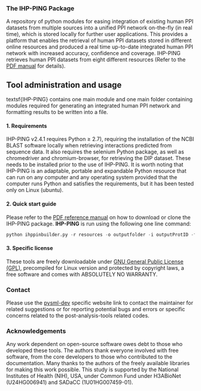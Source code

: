 ### The IHP-PING Package

A repository of python modules for easing integration of existing human PPI datasets from multiple sources into a unified PPI network on-the-fly (in real time), which is stored locally for further user applications. This provides a platform that enables the retrieval of human PPI datasets stored in different online resources and produced a real time up-to-date integrated human PPI network with increased accuracy, confidence and coverage. IHP-PING retrieves human PPI datasets from eight different resources (Refer to the [PDF manual](http://web.cbio.uct.ac.za/ITGOM/post-analysis-tools/ihp-ping-dev/IHP-PING_Manual_2020.pdf) for details).

## Tool administration and usage
textsf{IHP-PING} contains one main module and one main folder containing modules required for generating an integrated human PPI network and formatting results to be written into a file.

#### 1. Requirements
IHP-PING v2.4.1 requires Python &ge; 2.7), requiring the installation of the NCBI BLAST software locally when retrieving interactions predicted from sequence data. It also requires the selenium Python package, as well as chromedriver and chromium-browser, for retrieving the DIP dataset. These needs to be installed prior to the use of IHP-PING. It is worth noting that IHP-PING is an adaptable, portable and expandable Python resource that can run on any computer and any operating system provided that the computer runs Python and satisfies the requirements, but it has been tested only on Linux (ubuntu).

#### 2. Quick start guide
Please refer to the [PDF reference manual](http://web.cbio.uct.ac.za/ITGOM/post-analysis-tools/ihp-ping-dev/IHP-PING_Manual_2020.pdf) on how to download or clone the IHP-PING package. **IHP-PING** is run using the following one line command:
```python
python ihppinbuilder.py -r resources -o outputfolder -i outputProtID -f outputfileformat
```
#### 3. Specific license
These tools are freely downloadable under [GNU General Public License (GPL)](https://www.gnu.org/licenses/gpl-3.0.en.html), precompiled for Linux version and protected by copyright laws, a free software and comes with ABSOLUTELY NO WARRANTY.


### Contact
Please use the [pysml-dev](http://web.cbio.uct.ac.za/ITGOM/post-analysis-tools/mysml-dev/) specific website link to contact the maintainer for related suggestions or for reporting potential bugs and errors or specific concerns related to the post-analysis-tools related codes. 

### Acknowledgements
Any work dependent on open-source software owes debt to those who developed these tools. The authors thank everyone involved with free software, from the core developers to those who contributed to the documentation. Many thanks to the authors of the freely available libraries for making this work possible. This study is supported by the National Institutes of Health (NIH), USA, under Common Fund under H3ABioNet (U24HG006941) and SADaCC (1U01HG007459-01).
